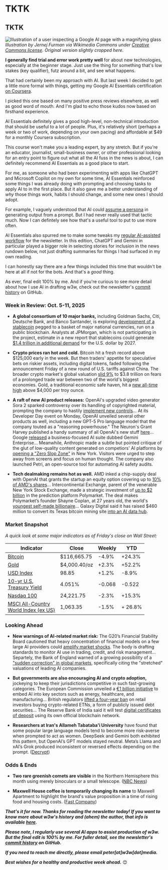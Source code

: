 # TKTK
## TKTK

![Illustration of a user inspecting a Google AI page with a magnifying glass](https://w3w.news/img/googleAI-jurnej-furman-wc-2500.jpg)
*Illustration by Jernej Furman via Wikimedia Commons under [Creative Commons license](https://creativecommons.org/licenses/by/2.0/deed.en). Original version slightly cropped here.*

**I generally find trial and error work pretty well** for about new technologies, especially at the beginner stage. Just use the thing for something that's low stakes (key qualifier), futz around a bit, and see what happens.  

That had certainly been my approach with AI. But last week I decided to get a little more formal with things, getting my Google AI Essentials certification [on Coursera](https://www.coursera.org/specializations/ai-essentials-google).  

I picked this one based on many positive press reviews elsewhere, as well as good word of mouth. And I'm glad to echo those kudos now based on firsthand experience.

AI Essentials definitely gives a good high-level, non-technical introduction that should be useful to a lot of people. Plus, it's relatively short (perhaps a week or two of work, depending on your own pacing) and affordable at $49 for a monthly Coursera subscription.

This course won't make you a leading expert, by any stretch. But if you're an educator, journalist, small-business owner, or other professional looking for an entry point to figure out what all the AI fuss in the news is about, I can definitely recommend AI Essentials as a good place to start.

For me, as someone who had been experimenting with apps like ChatGPT and Microsoft Copilot on my own for some time, AI Essentials reinforced some things I was already doing with prompting and choosing tasks to apply AI to in the first place. But it also gave me a better understanding of *why* those things work, habits I should change, and some new ones I should adopt.

For example, I vaguely understood that AI could [assume a persona](https://www.geeksforgeeks.org/artificial-intelligence/role-based-prompting/) in generating output from a prompt. But I had never really used that tactic much. Now I can defintely see how that's a useful tool to put to use more often.

AI Essentials also spurred me to make some tweaks my [regular AI-assisted workflow](https://www.linkedin.com/pulse/embracing-new-ai-assisted-workflow-peter-mckay-ubtse/) for the newsletter. In this edition, ChatGPT and Gemini in particular played a bigger role in selecting stories for inclusion in the news rundown below, not just drafting summaries for things I had surfaced in my own reading.

I can honestly say there are a few things included this time that wouldn't be here at all if not for the bots. And that's a *good* thing.

As ever, final edit 100% by me. And if you're curious to see more detail about how I use AI in drafting w3w, check out the newsletter's [commit history](https://github.com/peteramckay/w3wnewsletter/commits) on GitHub.

### Week in Review: Oct. 5-11, 2025

- **A global consortium of 10 major banks,** including Goldman Sachs, Citi, Deutsche Bank, and Banco Santander, is exploring [development of a stablecoin](https://group.bnpparibas/en/press-release/group-of-leading-international-banks-explores-issuance-of-a-1-1-reserve-backed-form-of-digital-money) pegged to a basket of major national currencies, run on a public blockchain. Analysts at JPMorgan, which is not participating in the project, estimate in a new report that stablecoins could generate [$1.4 trillion in additional demand](https://www.msn.com/en-gb/money/other/stablecoins-may-drum-up-14-trillion-of-extra-dollar-demand-by-2027-jpm-says/ar-AA1O4yWe) for the U.S. dollar by 2027.

- **Crypto prices ran hot and cold.** Bitcoin hit a fresh record above $125,000 early in the week. But then traders' appetite for speculative bets on riskier assets, including digital tokens, faded following the announcement Friday of a new round of U.S. tariffs against China. The broader crypto market's global valuation [slid 9%](https://www.theblock.co/post/374261/total-crypto-market-cap-tanks-over-9-following-trumps-latest-round-of-retaliatory-tariffs-on-china) to $3.8 trillion on fears of a prolonged trade war between two of the world's biggest economies. Gold, a traditional economic safe haven, hit a [new all-time high](https://www.dw.com/en/gold-tops-4000-as-demand-for-safe-assets-rises/a-74252609) above $4,000 per troy ounce.

- **A raft of new AI product releases:** OpenAI's upgraded video generator Sora 2 sparked controversy over its handling of copyrighted material, prompting the company to hastily [implement new controls](https://gizmodo.com/you-cant-use-copyrighted-characters-in-openais-sora-anymore-and-people-are-freaking-out-2000669714)... At its Developer Day event on Monday, OpenAI unveiled several other products as well, including a new GPT-5 Pro language model that the company touted as a "reasoning powerhouse." The Neuron's Grant Harvey published a handy summary of all OpenAi's new stuff [here](https://www.theneuron.ai/explainer-articles/everything-openai-released-on-devday-2025-explained)... Google [released](https://www.reuters.com/business/google-launches-gemini-enterprise-ai-platform-business-clients-2025-10-09) a business-focused AI suite dubbed Gemini Enterprise... Meanwhile, Anthropic made a subtle but pointed critique of the glut of low-quality content generated on competiors' AI platforms by [opening a "Zero Slop Zone"](https://the-decoder.com/anthropics-marketing-department-opens-zero-slop-zone-in-new-york/) in New York. Visitors were urged to step away from screens and focus on human thought. The company also launched Petri, an open-source tool for automating AI safety audits.

- **Tech dealmaking remains hot as well.** AMD inked a chip-supply deal with OpenAI that grants the startup an equity option covering up to [10% of AMD's shares](https://www.msn.com/en-us/money/companies/amd-signs-ai-chip-supply-deal-with-openai-gives-it-option-to-take-a-10-stake/ar-AA1NXhye?ocid=BingNewsSerp&apiversion=v2&domshim=1&noservercache=1&noservertelemetry=1&batchservertelemetry=1&renderwebcomponents=1&wcseo=1)... Intercontinental Exchange, parent of the venerable New York Stock Exchange, made a strategic investment of [up to $2 billion](https://www.wsj.com/business/deals/nyse-owner-near-deal-for-2-billion-stake-in-polymarket-1e02c88e?st=KXYgvz&reflink=desktopwebshare_permalink) in the prediction platform Polymarket. The deal makes Polymarket’s founder Shayne Coplan, at 27 years old, the world's [youngest self-made billionaire](https://decrypt.co/343426/polymarket-shayne-coplan-youngest-self-made-billionaire-bloomberg)... Galaxy Digital said it has raised $460 million to convert its Texas bitcoin mining site [into an AI data hub](https://www.theblock.co/post/374243/galaxy-raises-460-million-push-transform-texas-bitcoin-site-ai-data-hub).

### Market Snapshot

*A quick look at some major indicators as of Friday's close on Wall Street:* <!-- See spreadsheet at https://docs.google.com/spreadsheets/d/11XuSerOv1DG7vFWAkwoXehOe4G4xDMm6LSNL7SAL4vA/edit?gid=1586624920#gid=1586624920 -->

<table>

  <thead>
    <tr>
      <th>Indicator</th>
      <th>Close</th>
      <th>Weekly</th>
      <th>YTD</th>
    </tr>
  </thead>

  <tbody>
    <tr>
      <td><a href="https://coinmarketcap.com/currencies/bitcoin/">Bitcoin</a></td>
      <td>$116,665.75</td>
      <td>-4.9%</td>
      <td>+24.3%</td>
    </tr>
    <tr>
      <td><a href="https://finance.yahoo.com/quote/GC%3DF?p=GC%253DF">Gold</a></td>
      <td>$4,000.40/oz</td>
      <td>+2.3%</td>
      <td>+52.2%</td>
    </tr>
    <tr>
      <td><a href="https://finance.yahoo.com/quote/DX-Y.NYB?p=DX-Y.NYB&.tsrc=fin-srch">USD Index</a></td>
      <td>98.85</td>
      <td>+1.2%</td>
      <td>-8.9%</td>
    </tr>
    <tr>
      <td><a href="https://finance.yahoo.com/quote/%5ETNX/">10-yr U.S. <br>Treasury Yield</a></td>
      <td>4.051%</td>
      <td>-0.068</td>
      <td>-0.522</td>
    </tr>
    <tr>
      <td><a href="https://finance.yahoo.com/quote/%5ENDX/components?p=%255ENDX">Nasdaq 100</a></td>
      <td>24,221.75</td>
      <td>-2.3%</td>
      <td>+15.3%</td>
    </tr>
    <tr>
      <td><a href="https://www.msci.com/indexes/index/899901">MSCI All-Country <br>World Index (ex US)</a></td>
      <td>1,063.35</td>
      <td>-1.5%</td>
      <td>+ 26.8%</td>
    </tr>
  </tbody>
</table>

### Looking Ahead

- **New warnings of AI-related market risk:** The G20’s Financial Stability Board cautioned that heavy concentration of financial models on a few large AI providers could [amplify market shocks](https://www.reuters.com/business/finance/global-financial-watchdogs-ramp-up-monitoring-ai-2025-10-10). The body is drafting standards to monitor AI use in trading, credit, and risk management... Separtely, the Bank of England warned of a growing possibility of a ["sudden correction" in global markets](https://www.theguardian.com/business/2025/oct/08/bank-of-england-warns-of-growing-risk-that-ai-bubble-could-burst), specifically citing the "stretched" valuations of leading AI companies.

- **But governments are also encouraging AI and crypto adoption,** jockeying to keep their jurisdictions competitive in such fast-growing categories. The European Commission unveiled a [€1 billion initiative](https://www.reuters.com/world/china/eu-rolls-out-11-billion-plan-ramp-up-ai-key-industries-amid-sovereignty-drive-2025-10-08) to embed AI into key sectors such as energy, healthcare, and manufacturing... British regulators [lifted a four-year ban](https://www.theblock.co/post/373828/uk-digital-asset-market-poised-20-growth-fca-lifts-four-year-bancrypto-etns) on retail investors buying crypto-related ETNs, a form of publicly issued debt securities... The Reserve Bank of India said it will test [digital certificates of deposit](https://www.reuters.com/world/india/indian-central-bank-launch-pilot-deposit-tokenisation-official-says-2025-10-07) using its own official blockchain network.

- **Researchers at Iran's Allameh Tabataba'i University** have found that some popular large language models tend to become more risk-averse when prompted to act as women. DeepSeek and Gemini both exhibited this pattern, but OpenAI’s GPT models stayed neutral. Meta’s Llama and xAI’s Grok produced inconsistent or reversed effects depending on the prompt. ([Decrypt](https://decrypt.co/343871/tell-ai-models-act-like-women-most-become-more-risk-averse-study))

### Odds & Ends

- **Two rare greenish comets are visible** in the Northern Hemisphere this month using merely binoculars or a small telescope. ([NBC News](https://www.nbcnews.com/science/space/two-greenish-comets-visible-night-sky-rcna236744))

- **Maxwell House coffee is temporarily changing its name** to Maxwell Apartment to highlight the brand's value proposition in a time of rising food and housing costs. ([Fast Company](https://www.fastcompany.com/91412570/maxwell-house-changed-its-name-to-maxwell-apartment))

_**That's it for now. Thanks for reading the newsletter today! If you want to know more about w3w's history and (ahem) the author, that info is available [here](https://w3wnews.substack.com/about).**_

_**Please note, I regularly use several AI apps to assist production of w3w. But the final edit is 100% by me. For fuller detail, see the newsletter's [commit history](https://github.com/peteramckay/w3wnewsletter/commits) on GitHub.**_

_**If you need to reach me directly, please email peter[at]w3w[dot]media.**_

_**Best wishes for a healthy and productive week ahead.**_ 😊
